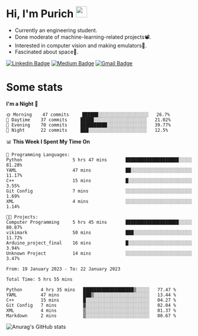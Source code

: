 <h1 align="left">Hi, I'm Purich
<img src="https://media.giphy.com/media/hvRJCLFzcasrR4ia7z/giphy.gif" width="30px"/></h1>

* Currently an engineering student.
* Done moderate of machine-learning-related projects:film_projector:.
* Interested in computer vision and making emulators:space_invader:.
* Fascinated about space:milky_way:.

[![Linkedin Badge](https://img.shields.io/badge/-Purich-blue?style=flat-square&logo=Linkedin&logoColor=white&link=https://www.linkedin.com/in/purich-siritip-16b3b3255/)](https://www.linkedin.com/in/purich-siritip-16b3b3255) [![Medium Badge](https://img.shields.io/badge/-@purich-gray?style=flat-square&labelColor=000000&logo=Medium&link=https://medium.com/@phuritsiritip)](https://medium.com/@phuritsiritip)
[![Gmail Badge](https://img.shields.io/badge/-mark.phurit@gmail.com-c14438?style=flat-square&logo=Gmail&logoColor=white&link=mailto:mark.phurit@gmail.com)](mailto:mark.phurit@gmail.com)

# Some stats

<!--START_SECTION:waka-->
**I'm a Night 🦉** 

```text
🌞 Morning    47 commits     ██████░░░░░░░░░░░░░░░░░░░   26.7% 
🌆 Daytime    37 commits     █████░░░░░░░░░░░░░░░░░░░░   21.02% 
🌃 Evening    70 commits     ██████████░░░░░░░░░░░░░░░   39.77% 
🌙 Night      22 commits     ███░░░░░░░░░░░░░░░░░░░░░░   12.5%

```


📊 **This Week I Spent My Time On** 

```text
💬 Programming Languages: 
Python                   5 hrs 47 mins       ████████████████████░░░░░   81.28% 
YAML                     47 mins             ██░░░░░░░░░░░░░░░░░░░░░░░   11.17% 
C++                      15 mins             █░░░░░░░░░░░░░░░░░░░░░░░░   3.55% 
Git Config               7 mins              ░░░░░░░░░░░░░░░░░░░░░░░░░   1.69% 
XML                      4 mins              ░░░░░░░░░░░░░░░░░░░░░░░░░   1.14%

🐱‍💻 Projects: 
Computer Programming     5 hrs 45 mins       ████████████████████░░░░░   80.87% 
vikimark                 50 mins             ███░░░░░░░░░░░░░░░░░░░░░░   11.72% 
Arduino_project_final    16 mins             █░░░░░░░░░░░░░░░░░░░░░░░░   3.94% 
Unknown Project          14 mins             ░░░░░░░░░░░░░░░░░░░░░░░░░   3.47%

```


<!--END_SECTION:waka-->

<!--START_SECTION:waka-simple-->

```text
From: 19 January 2023 - To: 22 January 2023

Total Time: 5 hrs 55 mins

Python       4 hrs 35 mins   ███████████████████▒░░░░░   77.47 %
YAML         47 mins         ███▒░░░░░░░░░░░░░░░░░░░░░   13.44 %
C++          15 mins         █░░░░░░░░░░░░░░░░░░░░░░░░   04.27 %
Git Config   7 mins          ▓░░░░░░░░░░░░░░░░░░░░░░░░   02.04 %
XML          4 mins          ▒░░░░░░░░░░░░░░░░░░░░░░░░   01.37 %
Markdown     2 mins          ▒░░░░░░░░░░░░░░░░░░░░░░░░   00.67 %
```

<!--END_SECTION:waka-simple-->

![Anurag's GitHub stats](https://github-readme-stats.vercel.app/api?username=vikimark&show_icons=true&theme=gruvbox_light)

<!--
**vikimark/vikimark** is a ✨ _special_ ✨ repository because its `README.md` (this file) appears on your GitHub profile.

Here are some ideas to get you started:

- 🔭 I’m currently working on ...
- 🌱 I’m currently learning ...
- 👯 I’m looking to collaborate on ...
- 🤔 I’m looking for help with ...
- 💬 Ask me about ...
- 📫 How to reach me: ...
- 😄 Pronouns: ...
- ⚡ Fun fact: ...
-->
